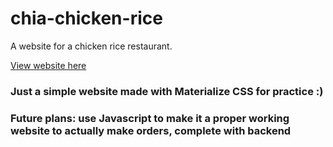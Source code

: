 # chia-chicken-rice
A website for a chicken rice restaurant.

[View website here](https://chiachickenrice.netlify.app/ "Chia Chicken Rice")

### Just a simple website made with Materialize CSS for practice :) 
### Future plans: use Javascript to make it a proper working website to actually make orders, complete with backend
